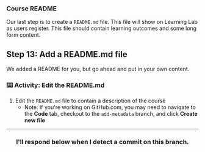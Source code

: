 ### Course README
Our last step is to create a `README.md` file. This file will show on Learning Lab as users register. This file should contain learning outcomes and some long form content.

## Step 13: Add a README.md file

We added a README for you, but go ahead and put in your own content.

### :keyboard: Activity: Edit the README.md

1. Edit the `README.md` file to contain a description of the course
   - Note: If you're working on GitHub.com, you may need to navigate to the **Code** tab, checkout to the `add-metadata` branch, and click **Create new file**
  
<hr>
<h3 align="center">I'll respond below when I detect a commit on this branch.</h3>
